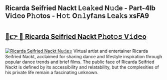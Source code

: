 ## Ricarda Seifried Nackt L𝚎a𝚔ed N𝚞𝚍e - Part-4lb Vi𝚍𝚎o P𝚑𝚘tos - H𝚘𝚝 O𝚗𝚕yf𝚊ns L𝚎a𝚔s xsFA9

# <h2><a href="http://kfe38ry.oniu.top/?m=Ricarda+Seifried+Nackt">🔗👉 🔴 Ricarda Seifried Nackt P𝚑ot𝚘𝚜 V𝚒d𝚎o</a></h2>

[![Ricarda Seifried Nackt Nu𝚍e𝚜](https://i.imgur.com/0qMVB7G.gif)](http://kfe38ry.oniu.top/?m=Ricarda+Seifried+Nackt)
Virtual artist and entertainer Ricarda Seifried Nackt, acclaimed for sharing dance and lifestyle inspiration through popular dance trends and brief films. The public face of Ricarda Seifried Nackt is defined by its accessibility and relatability, but the complexities of his private life remain a fascinating unknown.  
